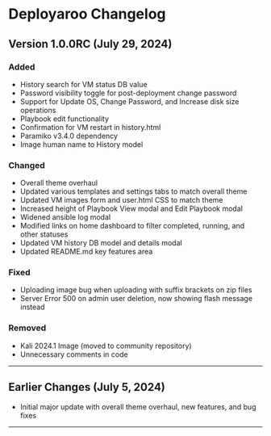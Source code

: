 # Deployaroo Changelog

## Version 1.0.0RC (July 29, 2024)

### Added
- History search for VM status DB value
- Password visibility toggle for post-deployment change password
- Support for Update OS, Change Password, and Increase disk size operations
- Playbook edit functionality
- Confirmation for VM restart in history.html
- Paramiko v3.4.0 dependency
- Image human name to History model

### Changed
- Overall theme overhaul
- Updated various templates and settings tabs to match overall theme
- Updated VM images form and user.html CSS to match theme
- Increased height of Playbook View modal and Edit Playbook modal
- Widened ansible log modal
- Modified links on home dashboard to filter completed, running, and other statuses
- Updated VM history DB model and details modal
- Updated README.md key features area

### Fixed
- Uploading image bug when uploading with suffix brackets on zip files
- Server Error 500 on admin user deletion, now showing flash message instead

### Removed
- Kali 2024.1 Image (moved to community repository)
- Unnecessary comments in code

---

## Earlier Changes (July 5, 2024)
- Initial major update with overall theme overhaul, new features, and bug fixes

---